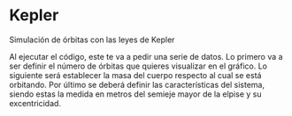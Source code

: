 # Kepler
 Simulación de órbitas con las leyes de Kepler

 Al ejecutar el código, este te va a pedir una serie de datos. 
 Lo primero va a ser definir el número de órbitas que quieres visualizar en el gráfico.
 Lo siguiente será establecer la masa del cuerpo respecto al cual se está orbitando.
 Por último se deberá definir las características del sistema, siendo estas la medida en metros del semieje mayor de la elpise y su excentricidad.


